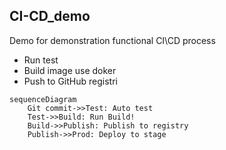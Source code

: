 ## CI-CD_demo
Demo for demonstration functional CI\CD process

* Run test
* Build image use doker
* Push to GitHub registri

```mermaid
sequenceDiagram
    Git commit->>Test: Auto test
    Test->>Build: Run Build!
    Build->>Publish: Publish to registry
    Publish->>Prod: Deploy to stage
```

